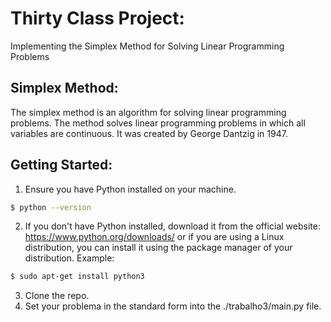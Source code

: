 # Thirty Class Project: 
Implementing the Simplex Method for Solving Linear Programming Problems

## Simplex Method:

The simplex method is an algorithm for solving linear programming problems. 
The method solves linear programming problems in which all variables are continuous.
It was created by George Dantzig in 1947.

## Getting Started:
1. Ensure you have Python installed on your machine.
```bash
$ python --version
```
2. If you don't have Python installed, download it from the official website: https://www.python.org/downloads/ or if you are using a Linux distribution, you can install it using the package manager of your distribution.
Example:
```bash
$ sudo apt-get install python3
```
3. Clone the repo.
4. Set your problema in the standard form into the ./trabalho3/main.py file.
